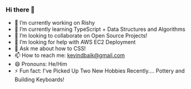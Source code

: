 ### Hi there 👋


- 🔭 I’m currently working on Rishy
- 🌱 I’m currently learning TypeScript + Data Structures and Algorithms
- 👯 I’m looking to collaborate on Open Source Projects!
- 🤔 I’m looking for help with AWS EC2 Deployment
- 💬 Ask me about how to CSS!
- 📫 How to reach me: kevindbaik@gmail.com
- 😄 Pronouns: He/Him
- ⚡ Fun fact: I've Picked Up Two New Hobbies Recently.... Pottery and Building Keyboards!
